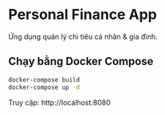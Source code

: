 # Personal Finance App

Ứng dụng quản lý chi tiêu cá nhân & gia đình.

## Chạy bằng Docker Compose
```bash
docker-compose build
docker-compose up -d
```
Truy cập: http://localhost:8080
